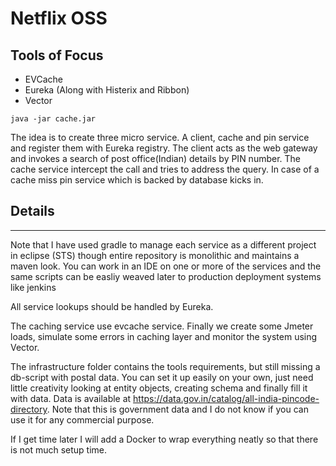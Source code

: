 # Netflix OSS

## Tools of Focus

* EVCache
* Eureka (Along with Histerix and Ribbon)
* Vector  

`java -jar cache.jar`

The idea is to create three micro service. A client, cache and pin service and register them with Eureka registry. The client acts as the web gateway and invokes a search of post office(Indian) details by PIN number. The cache service intercept the call and tries to address the query. In case of a cache miss pin service which is backed by database kicks in.




## Details
---
Note that I have used gradle to manage each service as a different project in eclipse (STS) though entire repository is monolithic and maintains a maven look. You can work in an IDE on one or more of the services and the same scripts can be easliy weaved later to production deployment systems like jenkins

All service lookups should be handled by Eureka.

The caching service use evcache service. Finally we create some Jmeter loads, simulate some errors in caching layer and monitor the system using Vector.

The infrastructure folder contains the tools requirements, but still missing a db-script with postal data. You can set it up easily on your own, just need little creativity looking at entity objects, creating schema and finally fill it with data. Data is available at https://data.gov.in/catalog/all-india-pincode-directory. Note that this is government data and I do not know if you can use it for any commercial purpose.

If I get time later I will add a Docker to wrap everything neatly so that there is not much setup time.
